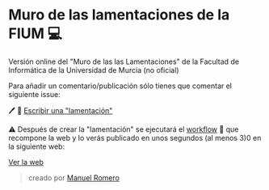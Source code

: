 # Muro de las lamentaciones de la FIUM :computer:
Versión online del "Muro de las las Lamentaciones" de la Facultad de Informática de la Universidad de Murcia (no oficial)

Para añadir un comentario/publicación sólo tienes que comentar el siguiente issue:


:pen: :book: [Escribir una "lamentación"](https://github.com/mrm8488/muro_lamentaciones_umu/issues/1)

:warning: Después de crear la "lamentación" se ejecutará el [workflow](https://help.github.com/en/actions/automating-your-workflow-with-github-actions) :hammer: que recompone la web y lo verás publicado en unos segundos (al menos 3)0 en la siguiente web:

[Ver la web](https://lamentacionesfium.netlify.com/)


> creado por [Manuel Romero](https://mrm8488.github.io)
